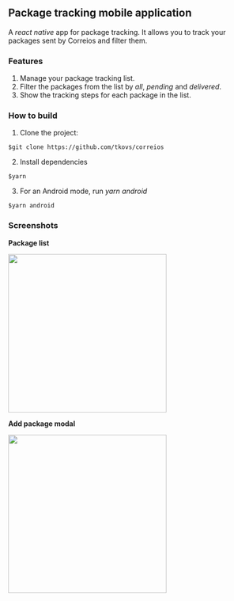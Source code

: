## Package tracking mobile application

A *react native* app for package tracking. It allows you to track your packages sent by Correios and filter them.

### Features

1. Manage your package tracking list.
2. Filter the packages from the list by *all*, *pending* and *delivered*.
3. Show the tracking steps for each package in the list.

### How to build

1. Clone the project:

```$git clone https://github.com/tkovs/correios```

2. Install dependencies

```$yarn```

3. For an Android mode, run *yarn android*

```$yarn android```

### Screenshots

**Package list**<br />

<img src="https://i.imgur.com/QGhydfF.png" width="320">

**Add package modal**<br />

<img src="https://i.imgur.com/3FCC4Bf.png" width="320">